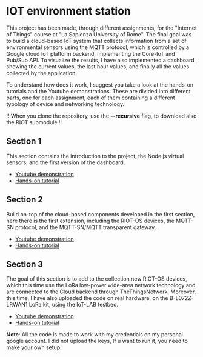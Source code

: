 # IOT environment station

This project has been made, through different assignments, for the "Internet of Things" course at "La Sapienza University of Rome". The final goal was to build a cloud-based IoT system that collects information from a set of environmental sensors using the MQTT protocol, which is controlled by a Google cloud IoT platform backend, implementing the Core-IoT and Pub/Sub API.
To visualize the results, I have also implemented a dashboard, showing the current values, the last hour values, and finally all the values collected by the application.

To understand how does it work, I suggest you take a look at the hands-on tutorials and the Youtube demonstrations.
These are divided into different parts, one for each assignment, each of them containing a different typology of device and networking technology.

!! When you clone the repository, use the **--recursive** flag, to download also the RIOT submodule !!


## Section 1
This section contains the introduction to the project, the Node.js virtual sensors, and the first version of the dashboard.

- [Youtube demonstration](https://youtu.be/MFi_sELNDRY)
- [Hands-on tutorial](https://www.hackster.io/ivagnesmanuel/iot-2020-assignment1-13aa68)


## Section 2
Build on-top of the cloud-based components developed in the first section, here there is the first extension, including the RIOT-OS devices, the MQTT-SN protocol, and the MQTT-SN/MQTT transparent gateway.

- [Youtube demonstration](https://youtu.be/zVOfD81fPKc)
- [Hands-on tutorial](https://www.hackster.io/ivagnesmanuel/iot-2020-assignment2-5069b8)



## Section 3
The goal of this section is to add to the collection new RIOT-OS devices, which this time use the LoRa low-power wide-area network technology and are connected to the Cloud backend through TheThingsNetwork.
Moreover, this time, I have also uploaded the code on real hardware, on the B-L072Z-LRWAN1 LoRa kit, using the IoT-LAB testbed.

- [Youtube demonstration](https://www.youtube.com/watch?v=g2B8veH1yhc)
- [Hands-on tutorial](https://www.hackster.io/ivagnesmanuel/testing-riot-os-devices-on-iot-lab-using-lorawan-and-ttn-fb8115)


**Note**: All the code is made to work with my credentials on my personal google account.
I did not upload the keys, If u want to run it, you need to make your own setup.
